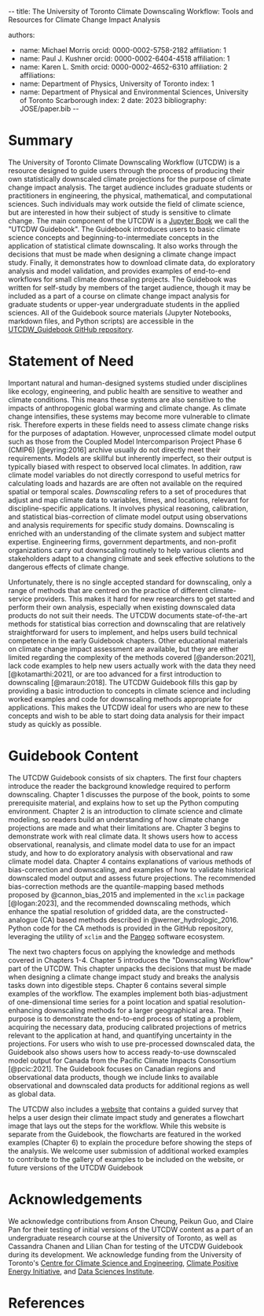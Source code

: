 --
title: The University of Toronto Climate Downscaling Workflow: Tools and Resources for Climate Change Impact Analysis

authors:
- name: Michael Morris
  orcid: 0000-0002-5758-2182
  affiliation: 1
- name: Paul J. Kushner
  orcid: 0000-0002-6404-4518
  affiliation: 1
- name: Karen L. Smith
  orcid: 0000-0002-4652-6310
  affiliation: 2
affiliations:
- name: Department of Physics, University of Toronto
  index: 1
- name: Department of Physical and Environmental Sciences, University of Toronto Scarborough
  index: 2
date: 2023
bibliography: JOSE/paper.bib
--

# Summary

The University of Toronto Climate Downscaling Workflow (UTCDW) is a resource designed to guide users through the process of producing their own statistically downscaled climate projections for the purpose of climate change impact analysis. The target audience includes graduate students or practitioners in engineering, the physical, mathematical, and computational sciences. Such individuals may work outside the field of climate science, but are interested in how their subject of study is sensitive to climate change. The main component of the UTCDW is a [Jupyter Book](https://utcdw.physics.utoronto.ca/UTCDW_Guidebook/README.html) we call the "UTCDW Guidebook". The Guidebook introduces users to basic climate science concepts and beginning-to-intermediate concepts in the application of statistical climate downscaling. It also works through the decisions that must be made when designing a climate change impact study. Finally, it demonstrates how to download climate data, do exploratory analysis and model validation, and provides examples of end-to-end workflows for small climate downscaling projects. The Guidebook was written for self-study by members of the target audience, though it may be included as a part of a course on climate change impact analysis for graduate students or upper-year undergraduate students in the applied sciences. All of the Guidebook source materials (Jupyter Notebooks, markdown files, and Python scripts) are accessible in the [UTCDW_Guidebook GitHub repository](https://github.com/mikemorris12/UTCDW_Guidebook).

# Statement of Need

Important natural and human-designed systems studied under disciplines like ecology, engineering, and public health are sensitive to weather and climate conditions. This means these systems are also sensitive to the impacts of anthropogenic global warming and climate change. As climate change intensifies, these systems may become more vulnerable to climate risk. Therefore experts in these fields need to assess climate change risks for the purposes of adaptation. However, unprocessed climate model output such as those from the Coupled Model Intercomparison Project Phase 6 (CMIP6) [@eyring:2016] archive usually do not directly meet their requirements. Models are skillful but inherently imperfect, so their output is typically biased with respect to observed local climates. In addition, raw climate model variables do not directly correspond to useful metrics for calculating loads and hazards are are often not available on the required spatial or temporal scales. *Downscaling* refers to a set of procedures that adjust and map climate data to variables, times, and locations, relevant for discipline-specific applications. It involves physical reasoning, calibration, and statistical bias-correction of climate model output using observations and analysis requirements for specific study domains. Downscaling is enriched with an understanding of the climate system and subject matter expertise. Engineering firms, government departments, and non-profit organizations carry out downscaling routinely to help various clients and stakeholders adapt to a changing climate and seek effective solutions to the dangerous effects of climate change. 

Unfortunately, there is no single accepted standard for downscaling, only a range of methods that are centred on the practice of different climate-service providers. This makes it hard for new researchers to get started and perform their own analysis, especially when existing downscaled data products do not suit their needs. The UTCDW documents state-of-the-art methods for statistical bias correction and downscaling that are relatively straightforward for users to implement, and helps users build technical competence in the early Guidebook chapters. Other educational materials on climate change impact assessment are available, but they are either limited regarding the complexity of the methods covered [@anderson:2021], lack code examples to help new users actually work with the data they need [@kotamarthi:2021], or are too advanced for a first introduction to downscaling [@maraun:2018]. The UTCDW Guidebook fills this gap by providing a basic introduction to concepts in climate science and including worked examples and code for downscaling methods appropriate for applications. This makes the UTCDW ideal for users who are new to these concepts and wish to be able to start doing data analysis for their impact study as quickly as possible.

# Guidebook Content

The UTCDW Guidebook consists of six chapters. The first four chapters introduce the reader the background knowledge required to perform downscaling. Chapter 1 discusses the purpose of the book, points to some prerequisite material, and explains how to set up the Python computing environment. Chapter 2 is an introduction to climate science and climate modeling, so readers build an understanding of how climate change projections are made and what their limitations are. Chapter 3 begins to demonstrate work with real climate data. It shows users how to access observational, reanalysis, and climate model data to use for an impact study, and how to do exploratory analysis with observational and raw climate model data. Chapter 4 contains explanations of various methods of bias-correction and downscaling, and examples of how to validate historical downscaled model output and assess future projections. The recommended bias-correction methods are the quantile-mapping based methods proposed by @cannon_bias_2015 and implemented in the ``xclim`` package [@logan:2023], and the recommended downscaling methods, which enhance the spatial resolution of gridded data, are the constructed-analogue (CA) based methods described in @werner_hydrologic_2016. Python code for the CA methods is provided in the GitHub repository, leveraging the utility of ``xclim`` and the [Pangeo](https://pangeo.io/packages.html) software ecosystem.

The next two chapters focus on applying the knowledge and methods covered in Chapters 1-4. Chapter 5 introduces the "Downscaling Workflow" part of the UTCDW. This chapter unpacks the decisions that must be made when designing a climate change impact study and breaks the analysis tasks down into digestible steps. Chapter 6 contains several simple examples of the workflow. The examples implement both bias-adjustment of one-dimensional time series for a point location and spatial resolution-enhancing downscaling methods for a larger geographical area. Their purpose is to demonstrate the end-to-end process of stating a problem, acquiring the necessary data, producing calibrated projections of metrics relevant to the application at hand, and quantifying uncertainty in the projections. For users who wish to use pre-processed downscaled data, the Guidebook also shows users how to access ready-to-use downscaled model output for Canada from the Pacific Climate Impacts Consortium [@pcic:2021]. The Guidebook focuses on Canadian regions and observational data products, though we include links to available observational and downscaled data products for additional regions as well as global data. 

The UTCDW also includes a [website](https://utcdw.physics.utoronto.ca/) that contains a guided survey that helps a user design their climate impact study and generates a flowchart image that lays out the steps for the workflow. While this website is separate from the Guidebook, the flowcharts are featured in the worked examples (Chapter 6) to explain the procedure before showing the steps of the analysis. We welcome user submission of additional worked examples to contribute to the gallery of examples to be included on the website, or future versions of the UTCDW Guidebook

# Acknowledgements

We acknowledge contributions from Anson Cheung, Peikun Guo, and Claire Pan for their testing of initial versions of the UTCDW content as a part of an undergraduate research course at the University of Toronto, as well as Cassandra Chanen and Lilian Chan for testing of the UTCDW Guidebook during its development. We acknowledge funding from the University of Toronto's [Centre for Climate Science and Engineering](https://uoftcse.ca/), [Climate Positive Energy Initiative](https://cpe.utoronto.ca/), and [Data Sciences Institute](https://datasciences.utoronto.ca/).

# References